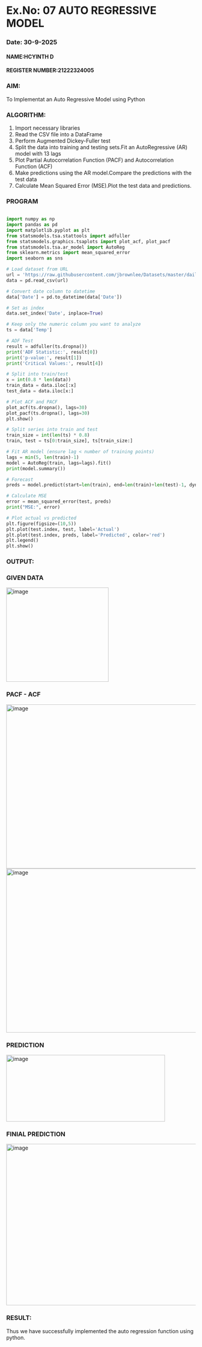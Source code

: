 # Ex.No: 07                                       AUTO REGRESSIVE MODEL
### Date: 30-9-2025

#### NAME:HCYINTH D
#### REGISTER NUMBER:21222324005

### AIM:
To Implementat an Auto Regressive Model using Python
### ALGORITHM:
1. Import necessary libraries
2. Read the CSV file into a DataFrame
3. Perform Augmented Dickey-Fuller test
4. Split the data into training and testing sets.Fit an AutoRegressive (AR) model with 13 lags
5. Plot Partial Autocorrelation Function (PACF) and Autocorrelation Function (ACF)
6. Make predictions using the AR model.Compare the predictions with the test data
7. Calculate Mean Squared Error (MSE).Plot the test data and predictions.
### PROGRAM
```python

import numpy as np
import pandas as pd
import matplotlib.pyplot as plt
from statsmodels.tsa.stattools import adfuller
from statsmodels.graphics.tsaplots import plot_acf, plot_pacf
from statsmodels.tsa.ar_model import AutoReg
from sklearn.metrics import mean_squared_error
import seaborn as sns

# Load dataset from URL
url = 'https://raw.githubusercontent.com/jbrownlee/Datasets/master/daily-min-temperatures.csv'
data = pd.read_csv(url)

# Convert date column to datetime
data['Date'] = pd.to_datetime(data['Date'])

# Set as index
data.set_index('Date', inplace=True)

# Keep only the numeric column you want to analyze
ts = data['Temp']

# ADF Test
result = adfuller(ts.dropna())
print('ADF Statistic:', result[0])
print('p-value:', result[1])
print('Critical Values:', result[4])

# Split into train/test
x = int(0.8 * len(data))
train_data = data.iloc[:x]
test_data = data.iloc[x:]

# Plot ACF and PACF
plot_acf(ts.dropna(), lags=30)
plot_pacf(ts.dropna(), lags=30)
plt.show()

# Split series into train and test
train_size = int(len(ts) * 0.8)
train, test = ts[0:train_size], ts[train_size:]

# Fit AR model (ensure lag < number of training points)
lags = min(5, len(train)-1)
model = AutoReg(train, lags=lags).fit()
print(model.summary())

# Forecast
preds = model.predict(start=len(train), end=len(train)+len(test)-1, dynamic=False)

# Calculate MSE
error = mean_squared_error(test, preds)
print("MSE:", error)

# Plot actual vs predicted
plt.figure(figsize=(10,5))
plt.plot(test.index, test, label='Actual')
plt.plot(test.index, preds, label='Predicted', color='red')
plt.legend()
plt.show()


```
### OUTPUT:

### GIVEN DATA

<img width="272" height="250" alt="image" src="https://github.com/user-attachments/assets/ec1445b6-1809-47b4-90dd-ebb0e138d056" />

### PACF - ACF

<img width="568" height="435" alt="image" src="https://github.com/user-attachments/assets/225ca225-88e8-4bbb-a6e2-b8c2cb9288cb" />

<img width="568" height="435" alt="image" src="https://github.com/user-attachments/assets/4eb7cf69-e5e8-43d9-a176-c9eb0d932c44" />

###  PREDICTION

<img width="422" height="177" alt="image" src="https://github.com/user-attachments/assets/0b5a7f6d-3904-4448-80d3-148ae42d1798" />


### FINIAL PREDICTION

<img width="822" height="428" alt="image" src="https://github.com/user-attachments/assets/372f4d35-b704-4abd-ad4b-7a9744778a00" />


### RESULT:
Thus we have successfully implemented the auto regression function using python.
